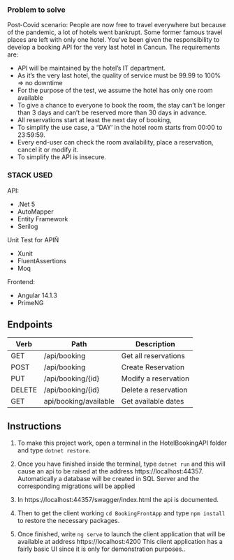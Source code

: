 ### Problem to solve

Post-Covid scenario:
People are now free to travel everywhere but because of the pandemic, a lot of hotels went bankrupt. Some former famous travel places are left with only one hotel.
You’ve been given the responsibility to develop a booking API for the very last hotel in Cancun.
The requirements are:
- API will be maintained by the hotel’s IT department.
- As it’s the very last hotel, the quality of service must be 99.99 to 100% => no downtime
- For the purpose of the test, we assume the hotel has only one room available
- To give a chance to everyone to book the room, the stay can’t be longer than 3 days and can’t be reserved more than 30 days in advance.
- All reservations start at least the next day of booking,
- To simplify the use case, a “DAY’ in the hotel room starts from 00:00 to 23:59:59.
- Every end-user can check the room availability, place a reservation, cancel it or modify it.
- To simplify the API is insecure.

### STACK USED

API:
- .Net 5
- AutoMapper
- Entity Framework
- Serilog

Unit Test for APIÑ
- Xunit
- FluentAssertions
- Moq

Frontend:
- Angular 14.1.3
- PrimeNG

## Endpoints
| Verb |  Path                  | Description                 |
| ---- | ---------------------- | --------------------------- |
| GET  | /api/booking           | Get all reservations |
| POST | /api/booking           | Create Reservation |
| PUT  | /api/booking/{id}      | Modify a reservation |
| DELETE | /api/booking/{id}    | Delete a reservation |
| GET  | api/booking/available  | Get available dates |

## Instructions

1. To make this project work, open a terminal in the HotelBookingAPI folder and type `dotnet restore`. 

2. Once you have finished inside the terminal, type `dotnet run` and this will cause an api to be raised at the address https://localhost:44357. Automatically a database will be created in SQL Server and the corresponding migrations will be applied

3. In https://localhost:44357/swagger/index.html the api is documented.

4. Then to get the client working `cd BookingFrontApp` and type `npm install` to restore the necessary packages. 

5. Once finished, write `ng serve` to launch the client application that will be available at address https://localhost:4200 This client application has a fairly basic UI since it is only for demonstration purposes..



